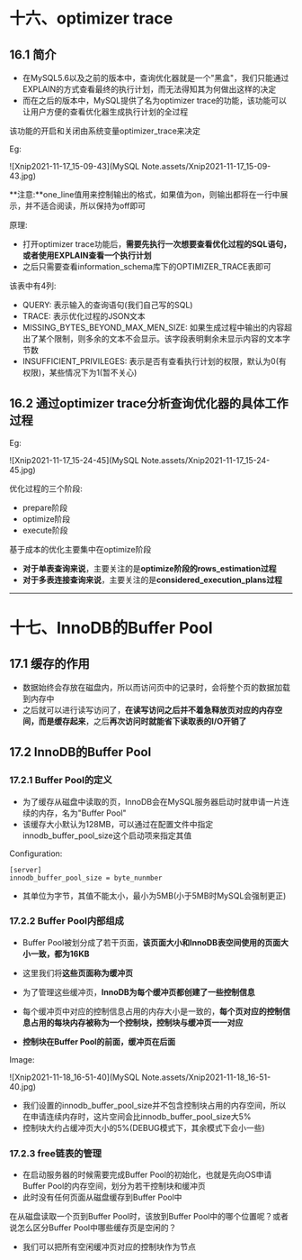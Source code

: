 # 十六、optimizer trace



## 16.1 简介

- 在MySQL5.6以及之前的版本中，查询优化器就是一个"黑盒"，我们只能通过EXPLAIN的方式查看最终的执行计划，而无法得知其为何做出这样的决定
- 而在之后的版本中，MySQL提供了名为optimizer trace的功能，该功能可以让用户方便的查看优化器生成执行计划的全过程



该功能的开启和关闭由系统变量optimizer_trace来决定

Eg:

![Xnip2021-11-17_15-09-43](MySQL Note.assets/Xnip2021-11-17_15-09-43.jpg)



**注意:**one_line值用来控制输出的格式，如果值为on，则输出都将在一行中展示，并不适合阅读，所以保持为off即可







原理:

- 打开optimizer trace功能后，**需要先执行一次想要查看优化过程的SQL语句，或者使用EXPLAIN查看一个执行计划**
- 之后只需要查看information_schema库下的OPTIMIZER_TRACE表即可



该表中有4列:

- QUERY: 表示输入的查询语句(我们自己写的SQL)
- TRACE: 表示优化过程的JSON文本
- MISSING_BYTES_BEYOND_MAX_MEN_SIZE: 如果生成过程中输出的内容超出了某个限制，则多余的文本不会显示。该字段表明剩余未显示内容的文本字节数
- INSUFFICIENT_PRIVILEGES: 表示是否有查看执行计划的权限，默认为0(有权限)，某些情况下为1(暂不关心)















## 16.2 通过optimizer trace分析查询优化器的具体工作过程

Eg:

![Xnip2021-11-17_15-24-45](MySQL Note.assets/Xnip2021-11-17_15-24-45.jpg)



优化过程的三个阶段:

- prepare阶段
- optimize阶段
- execute阶段



基于成本的优化主要集中在optimize阶段

- **对于单表查询来说**，主要关注的是**optimize阶段的rows_estimation过程**
- **对于多表连接查询来说**，主要关注的是**considered_execution_plans过程**

****





































# 十七、InnoDB的Buffer Pool



## 17.1 缓存的作用

- 数据始终会存放在磁盘内，所以而访问页中的记录时，会将整个页的数据加载到内存中
- 之后就可以进行读写访问了，**在读写访问之后并不着急释放页对应的内存空间，而是缓存起来**，之后**再次访问时就能省下读取表的I/O开销了**



## 17.2 InnoDB的Buffer Pool



### 17.2.1 Buffer Pool的定义

- 为了缓存从磁盘中读取的页，InnoDB会在MySQL服务器启动时就申请一片连续的内存，名为"Buffer Pool"
- 该缓存大小默认为128MB，可以通过在配置文件中指定innodb_buffer_pool_size这个启动项来指定其值

Configuration:

```mysql
[server]
innodb_buffer_pool_size = byte_nunmber
```

- 其单位为字节，其值不能太小，最小为5MB(小于5MB时MySQL会强制更正)





### 17.2.2 Buffer Pool内部组成

- Buffer Pool被划分成了若干页面，**该页面大小和InnoDB表空间使用的页面大小一致，都为16KB**
- 这里我们将**这些页面称为缓冲页**
- 为了管理这些缓冲页，**InnoDB为每个缓冲页都创建了一些控制信息**



- 每个缓冲页中对应的控制信息占用的内存大小是一致的，**每个页对应的控制信息占用的每块内存被称为一个控制块，控制块与缓冲页一一对应**
- **控制块在Buffer Pool的前面，缓冲页在后面**

Image:

![Xnip2021-11-18_16-51-40](MySQL Note.assets/Xnip2021-11-18_16-51-40.jpg)

- 我们设置的innodb_buffer_pool_size并不包含控制块占用的内存空间，所以在申请连续内存时，这片空间会比innodb_buffer_pool_size大5%
- 控制块大约占缓冲页大小的5%(DEBUG模式下，其余模式下会小一些)















### 17.2.3 free链表的管理

- 在启动服务器的时候需要完成Buffer Pool的初始化，也就是先向OS申请Buffer Pool的内存空间，划分为若干控制块和缓冲页
- 此时没有任何页面从磁盘缓存到Buffer Pool中



在从磁盘读取一个页到Buffer Pool时，该放到Buffer Pool中的哪个位置呢？或者说怎么区分Buffer Pool中哪些缓存页是空闲的？

- 我们可以把所有空闲缓冲页对应的控制块作为节点















